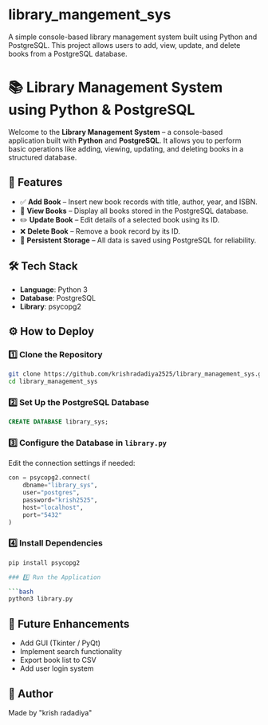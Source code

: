 # library_mangement_sys
A simple console-based library management system built using Python and PostgreSQL. This project allows users to add, view, update, and delete books from a PostgreSQL database.

# 📚 Library Management System using Python & PostgreSQL

Welcome to the **Library Management System** – a console-based application built with **Python** and **PostgreSQL**. It allows you to perform basic operations like adding, viewing, updating, and deleting books in a structured database.

## 🚀 Features

- ✅ **Add Book** – Insert new book records with title, author, year, and ISBN.
- 📖 **View Books** – Display all books stored in the PostgreSQL database.
- ✏️ **Update Book** – Edit details of a selected book using its ID.
- ❌ **Delete Book** – Remove a book record by its ID.
- 🔄 **Persistent Storage** – All data is saved using PostgreSQL for reliability.

## 🛠️ Tech Stack

- **Language**: Python 3
- **Database**: PostgreSQL
- **Library**: psycopg2

## ⚙️ How to Deploy

### 1️⃣ Clone the Repository

```bash
git clone https://github.com/krishradadiya2525/library_management_sys.git
cd library_management_sys
```

### 2️⃣ Set Up the PostgreSQL Database

```sql
CREATE DATABASE library_sys;
```

### 3️⃣ Configure the Database in `library.py`

Edit the connection settings if needed:

```python
con = psycopg2.connect(
    dbname="library_sys",
    user="postgres",
    password="krish2525",
    host="localhost",
    port="5432"
)
```

### 4️⃣ Install Dependencies

```bash
pip install psycopg2

### 5️⃣ Run the Application

```bash
python3 library.py
```

## 📌 Future Enhancements

- Add GUI (Tkinter / PyQt)
- Implement search functionality
- Export book list to CSV
- Add user login system

## 🙋 Author

Made by "krish radadiya"
